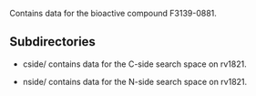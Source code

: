 Contains data for the bioactive compound F3139-0881.

## Subdirectories

- cside/ contains data for the C-side search space on rv1821.

- nside/ contains data for the N-side search space on rv1821.

